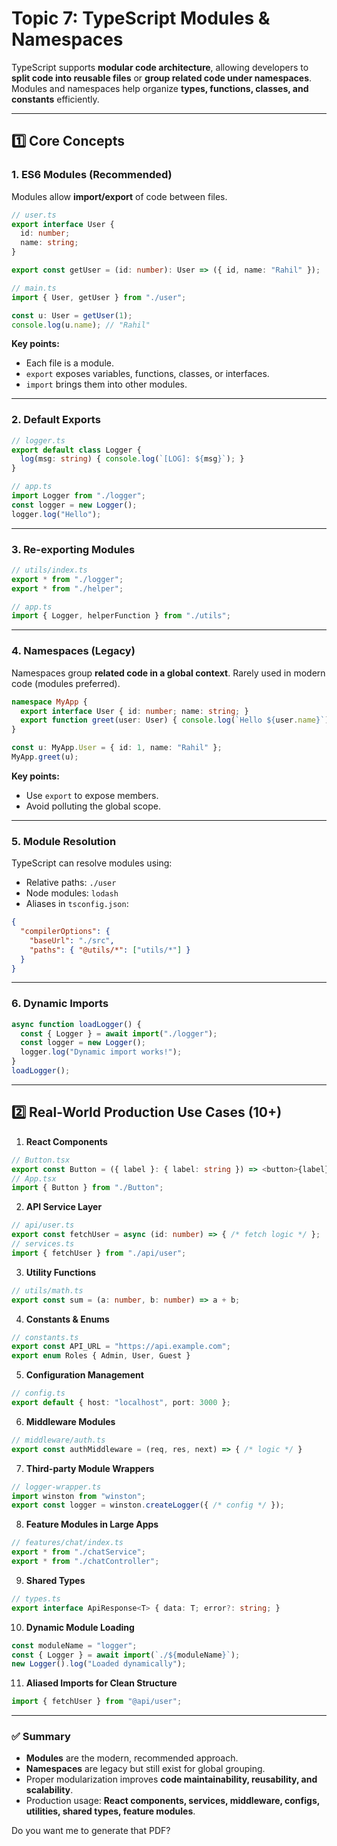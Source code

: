 
# **Topic 7: TypeScript Modules & Namespaces**

TypeScript supports **modular code architecture**, allowing developers to **split code into reusable files** or **group related code under namespaces**. Modules and namespaces help organize **types, functions, classes, and constants** efficiently.

---

## **1️⃣ Core Concepts**

### 1. ES6 Modules (Recommended)

Modules allow **import/export** of code between files.

```ts
// user.ts
export interface User {
  id: number;
  name: string;
}

export const getUser = (id: number): User => ({ id, name: "Rahil" });

// main.ts
import { User, getUser } from "./user";

const u: User = getUser(1);
console.log(u.name); // "Rahil"
```

**Key points:**

* Each file is a module.
* `export` exposes variables, functions, classes, or interfaces.
* `import` brings them into other modules.

---

### 2. Default Exports

```ts
// logger.ts
export default class Logger {
  log(msg: string) { console.log(`[LOG]: ${msg}`); }
}

// app.ts
import Logger from "./logger";
const logger = new Logger();
logger.log("Hello");
```

---

### 3. Re-exporting Modules

```ts
// utils/index.ts
export * from "./logger";
export * from "./helper";

// app.ts
import { Logger, helperFunction } from "./utils";
```

---

### 4. Namespaces (Legacy)

Namespaces group **related code in a global context**. Rarely used in modern code (modules preferred).

```ts
namespace MyApp {
  export interface User { id: number; name: string; }
  export function greet(user: User) { console.log(`Hello ${user.name}`); }
}

const u: MyApp.User = { id: 1, name: "Rahil" };
MyApp.greet(u);
```

**Key points:**

* Use `export` to expose members.
* Avoid polluting the global scope.

---

### 5. Module Resolution

TypeScript can resolve modules using:

* Relative paths: `./user`
* Node modules: `lodash`
* Aliases in `tsconfig.json`:

```json
{
  "compilerOptions": {
    "baseUrl": "./src",
    "paths": { "@utils/*": ["utils/*"] }
  }
}
```

---

### 6. Dynamic Imports

```ts
async function loadLogger() {
  const { Logger } = await import("./logger");
  const logger = new Logger();
  logger.log("Dynamic import works!");
}
loadLogger();
```

---

## **2️⃣ Real-World Production Use Cases (10+)**

1. **React Components**

```ts
// Button.tsx
export const Button = ({ label }: { label: string }) => <button>{label}</button>;
// App.tsx
import { Button } from "./Button";
```

2. **API Service Layer**

```ts
// api/user.ts
export const fetchUser = async (id: number) => { /* fetch logic */ };
// services.ts
import { fetchUser } from "./api/user";
```

3. **Utility Functions**

```ts
// utils/math.ts
export const sum = (a: number, b: number) => a + b;
```

4. **Constants & Enums**

```ts
// constants.ts
export const API_URL = "https://api.example.com";
export enum Roles { Admin, User, Guest }
```

5. **Configuration Management**

```ts
// config.ts
export default { host: "localhost", port: 3000 };
```

6. **Middleware Modules**

```ts
// middleware/auth.ts
export const authMiddleware = (req, res, next) => { /* logic */ }
```

7. **Third-party Module Wrappers**

```ts
// logger-wrapper.ts
import winston from "winston";
export const logger = winston.createLogger({ /* config */ });
```

8. **Feature Modules in Large Apps**

```ts
// features/chat/index.ts
export * from "./chatService";
export * from "./chatController";
```

9. **Shared Types**

```ts
// types.ts
export interface ApiResponse<T> { data: T; error?: string; }
```

10. **Dynamic Module Loading**

```ts
const moduleName = "logger";
const { Logger } = await import(`./${moduleName}`);
new Logger().log("Loaded dynamically");
```

11. **Aliased Imports for Clean Structure**

```ts
import { fetchUser } from "@api/user";
```

---

### ✅ **Summary**

* **Modules** are the modern, recommended approach.
* **Namespaces** are legacy but still exist for global grouping.
* Proper modularization improves **code maintainability, reusability, and scalability**.
* Production usage: **React components, services, middleware, configs, utilities, shared types, feature modules**.


Do you want me to generate that PDF?
